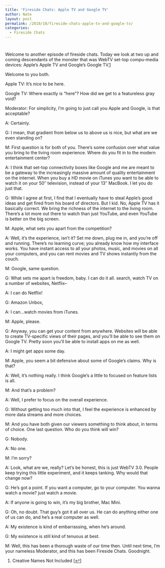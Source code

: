 ```yaml
---
title: 'Fireside Chats: Apple TV and Google TV'
author: Nate
layout: post
permalink: /2010/10/fireside-chats-apple-tv-and-google-tv/
categories:
  - Fireside Chats
---
```

# 

Welcome to another episode of fireside chats. Today we look at two up and coming descendants of the monster that was WebTV set-top compu-media devices: Apple’s Apple TV and Google’s Google TV.[1][1]

 [1]: #footnote_0_971 "Creative Names Not Included"

Welcome to you both.

Apple TV: It’s nice to be here.

Google TV: Where exactly is “here”? How did we get to a featureless gray void?

Moderator: For simplicity, I’m going to just call you Apple and Google, is that acceptable?

A: Certainly.

G: I mean, that gradient from below us to above us is nice, but what are we even standing on?

M: First question is for both of you. There’s some confusion over what value you bring to the living room experience. Where do you fit in to the modern entertainment center?

A: I think that set-top connectivity boxes like Google and me are meant to be a gateway to the increasingly massive amount of quality entertainment on the internet. When you buy a HD movie on iTunes you want to be able to watch it on your 50″ television, instead of your 13″ MacBook. I let you do just that.

G: While I agree at first, I find that I eventually have to steal Apple’s good ideas and get fired from his board of directors. But I kid. No, Apple TV has it basically correct. We bring the richness of the internet to the living room. There’s a lot more out there to watch than just YouTube, and even YouTube is better on the big screen.

M: Apple, what sets you apart from the competition?

A: Well, it’s the experience, isn’t it? Set me down, plug me in, and you’re off and running. There’s no learning curve; you already know how my interface works. You have instant access to all your photos, music, and movies on all your computers, and you can rent movies and TV shows instantly from the couch. 

M: Google, same question.

G: What sets me apart is freedom, baby. I can do it all. search, watch TV on a number of websites, Netflix–

A: I can do Netflix!

G: Amazon Unbox, 

A: I can…watch movies from iTunes.

M: Apple, please.

G: Anyway, you can get your content from anywhere. Websites will be able to create TV-specific views of their pages, and you’ll be able to see them on Google TV. Pretty soon you’ll be able to install apps on me as well.

A: I might get apps some day.

M: Apple, you seem a bit defensive about some of Google’s claims. Why is that?

A: Well, it’s nothing really. I think Google’s a little to focused on feature lists is all.

M: And that’s a problem?

A: Well, I prefer to focus on the overall experience.

G: Without getting too much into that, I feel the experience is enhanced by more data streams and more choices.

M: And you have both given our viewers something to think about, in terms of choice. One last question. Who do you think will win?

G: Nobody.

A: No one.

M: I’m sorry?

A: Look, what are we, really? Let’s be honest, this is just WebTV 3.0. People keep trying this little experiment, and it keeps tanking. Why would that change now?

G: He’s got a point. If you want a computer, go to your computer. You wanna watch a movie? just watch a movie.

A: If anyone is going to win, it’s my big brother, Mac Mini.

G: Oh, no doubt. That guy’s got it all over us. He can do anything either one of us can do, and he’s a real computer as well.

A: My existence is kind of embarrassing, when he’s around.

G: My existence is still kind of tenuous at best.

M: Well, this has been a thorough waste of our time then. Until next time, I’m your nameless Moderator, and this has been Fireside Chats. Goodnight.

1.  Creative Names Not Included [[↩][2]]

 [2]: #identifier_0_971